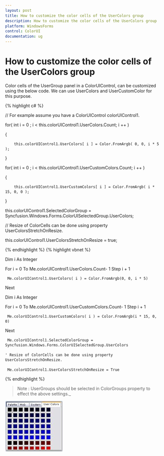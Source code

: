 ```yaml
---
layout: post
title: How to customize the color cells of the UserColors group
description: How to customize the color cells of the UserColors group
platform: WindowsForms
control: ColorUI
documentation: ug
---
```

# How to customize the color cells of the UserColors group

Color cells of the UserGroup panel in a ColorUIControl, can be customized using the below code. We can use UserColors and UserCustomColor for this purpose.



{% highlight c# %}

// For example assume you have a ColorUIControl colorUIControl1.

for( int i = 0 ; i < this.colorUIControl1.UserColors.Count; i ++ )

{

        this.colorUIControl1.UserColors[ i ] = Color.FromArgb( 0, 0, i * 5 );

}

for( int i = 0 ; i < this.colorUIControl1.UserCustomColors.Count; i ++ )

{

        this.colorUIControl1.UserCustomColors[ i ] = Color.FromArgb( i * 15, 0, 0 );

}

this.colorUIControl1.SelectedColorGroup = Syncfusion.Windows.Forms.ColorUISelectedGroup.UserColors;



// Resize of ColorCells can be done using property UserColorsStretchOnResize.

this.colorUIControl1.UserColorsStretchOnResize = true;



{% endhighlight  %}
{% highlight vbnet %}



Dim i As Integer

For  i = 0  To  Me.colorUIControl1.UserColors.Count- 1  Step  i  + 1

     Me.colorUIControl1.UserColors( i ) = Color.FromArgb(0, 0, i * 5)

Next

Dim i As Integer

For  i = 0  To  Me.colorUIControl1.UserCustomColors.Count- 1  Step  i  + 1

     Me.colorUIControl1.UserCustomColors( i ) = Color.FromArgb(i * 15, 0, 0)

Next

     Me.colorUIControl1.SelectedColorGroup = Syncfusion.Windows.Forms.ColorUISelectedGroup.UserColors

    ' Resize of ColorCells can be done using property UserColorsStretchOnResize.

     Me.colorUIControl1.UserColorsStretchOnResize = True
{% endhighlight  %}
> Note : UserGroups should be selected in ColorGroups property to effect the above settings._

![](FAQ_images/Overview_img245.jpeg) 
